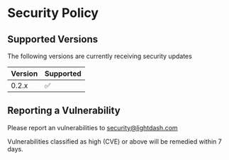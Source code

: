 # Security Policy

## Supported Versions

The following versions are currently receiving security updates

| Version | Supported          |
| ------- | ------------------ |
| 0.2.x   | :white_check_mark: |

## Reporting a Vulnerability

Please report an vulnerabilities to security@lightdash.com

Vulnerabilities classified as high (CVE) or above will be remedied within 7 days.

